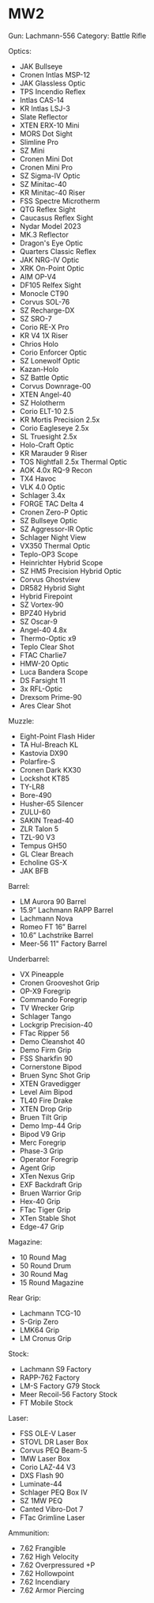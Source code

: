 # MW2

Gun: Lachmann-556
Category: Battle Rifle

Optics:

- JAK Bullseye 
- Cronen Intlas MSP-12 
- JAK Glassless Optic 
- TPS Incendio Reflex 
- Intlas CAS-14 
- KR Intlas LSJ-3 
- Slate Reflector 
- XTEN ERX-10 Mini 
- MORS Dot Sight 
- Slimline Pro
- SZ Mini
- Cronen Mini Dot
- Cronen Mini Pro
- SZ Sigma-IV Optic
- SZ Minitac-40
- KR Minitac-40 Riser 
- FSS Spectre Microtherm 
- QTG Reflex Sight 
- Caucasus Reflex Sight 
- Nydar Model 2023 
- MK.3 Reflector 
- Dragon's Eye Optic 
- Quarters Classic Reflex 
- JAK NRG-IV Optic 
- XRK On-Point Optic
- AIM OP-V4
- DF105 Relfex Sight
- Monocle CT90
- Corvus SOL-76
- SZ Recharge-DX
- SZ SRO-7
- Corio RE-X Pro
- KR V4 1X Riser 
- Chrios Holo 
- Corio Enforcer Optic
- SZ Lonewolf Optic
- Kazan-Holo
- SZ Battle Optic
- Corvus Downrage-00
- XTEN Angel-40
- SZ Holotherm
- Corio ELT-10 2.5 
- KR Mortis Precision 2.5x 
- Corio Eagleseye 2.5x 
- SL Truesight 2.5x 
- Holo-Craft Optic 
- KR Marauder 9 Riser 
- TOS Nightfall 2.5x Thermal Optic 
- AOK 4.0x RQ-9 Recon 
- TX4 Havoc 
- VLK 4.0 Optic
- Schlager 3.4x
- FORGE TAC Delta 4
- Cronen Zero-P Optic
- SZ Bullseye Optic
- SZ Aggressor-IR Optic
- Schlager Night View
- VX350 Thermal Optic
- Teplo-OP3 Scope
- Heinrichter Hybrid Scope 
- SZ HM5 Precision Hybrid Optic 
- Corvus Ghostview 
- DR582 Hybrid Sight
- Hybrid Firepoint
- SZ Vortex-90
- BPZ40 Hybrid
- SZ Oscar-9
- Angel-40 4.8x
- Thermo-Optic x9
- Teplo Clear Shot
- FTAC Charlie7
- HMW-20 Optic
- Luca Bandera Scope
- DS Farsight 11
- 3x RFL-Optic
- Drexsom Prime-90
- Ares Clear Shot

Muzzle:

- Eight-Point Flash Hider	
- TA Hul-Breach KL	
- Kastovia DX90
- Polarfire-S	
- Cronen Dark KX30	
- Lockshot KT85
- TY-LR8	
- Bore-490	
- Husher-65 Silencer
- ZULU-60	
- SAKIN Tread-40	
- ZLR Talon 5
- TZL-90 V3	
- Tempus GH50	
- GL Clear Breach
- Echoline GS-X	
- JAK BFB


Barrel:

- LM Aurora 90 Barrel	
- 15.9” Lachmann RAPP Barrel	
- Lachmann Nova
- Romeo FT 16” Barrel	
- 10.6” Lachstrike Barrel	
- Meer-56 11" Factory Barrel


Underbarrel:

- VX Pineapple	
- Cronen Grooveshot Grip	
- OP-X9 Foregrip
- Commando Foregrip	
- TV Wrecker Grip	
- Schlager Tango
- Lockgrip Precision-40	
- FTac Ripper 56	
- Demo Cleanshot 40
- Demo Firm Grip	
- FSS Sharkfin 90	
- Cornerstone Bipod
- Bruen Sync Shot Grip	
- XTEN Gravedigger	
- Level Aim Bipod
- TL40 Fire Drake	
- XTEN Drop Grip	
- Bruen Tilt Grip
- Demo Imp-44 Grip	
- Bipod V9 Grip	
- Merc Foregrip
- Phase-3 Grip	
- Operator Foregrip	
- Agent Grip
- XTen Nexus Grip	
- EXF Backdraft Grip	
- Bruen Warrior Grip
- Hex-40 Grip	
- FTac Tiger Grip	
- XTen Stable Shot
- Edge-47 Grip

Magazine:

- 10 Round Mag	
- 50 Round Drum	
- 30 Round Mag
- 15 Round Magazine

Rear Grip:


- Lachmann TCG-10	
- S-Grip Zero	
- LMK64 Grip
- LM Cronus Grip

Stock:

- Lachmann S9 Factory	
- RAPP-762 Factory	
- LM-S Factory G79 Stock
- Meer Recoil-56 Factory Stock	
- FT Mobile Stock

Laser:

- FSS OLE-V Laser	
- STOVL DR Laser Box	
- Corvus PEQ Beam-5
- 1MW Laser Box	
- Corio LAZ-44 V3	
- DXS Flash 90
- Luminate-44	
- Schlager PEQ Box IV	
- SZ 1MW PEQ
- Canted Vibro-Dot 7	
- FTac Grimline Laser


Ammunition:

- 7.62 Frangible	
- 7.62 High Velocity	
- 7.62 Overpressured +P
- 7.62 Hollowpoint	
- 7.62 Incendiary	
- 7.62 Armor Piercing
